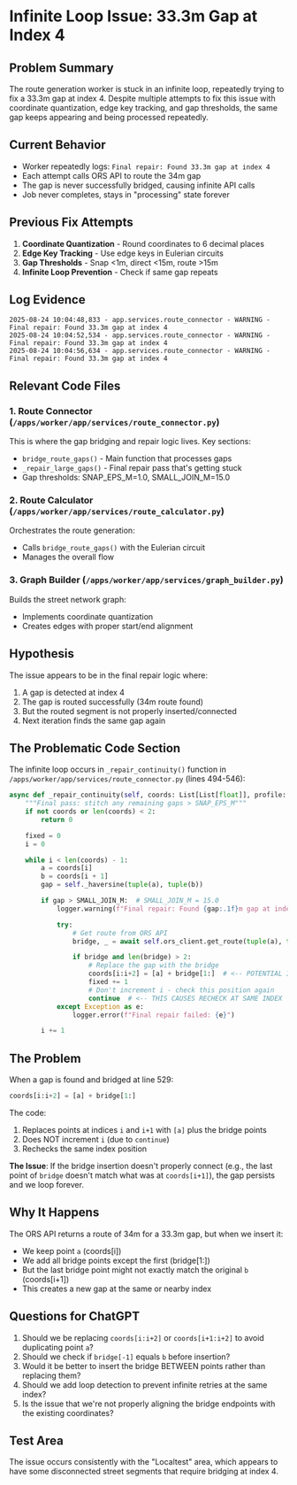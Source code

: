 # Infinite Loop Issue: 33.3m Gap at Index 4

## Problem Summary

The route generation worker is stuck in an infinite loop, repeatedly trying to fix a 33.3m gap at index 4. Despite multiple attempts to fix this issue with coordinate quantization, edge key tracking, and gap thresholds, the same gap keeps appearing and being processed repeatedly.

## Current Behavior

- Worker repeatedly logs: `Final repair: Found 33.3m gap at index 4`
- Each attempt calls ORS API to route the 34m gap
- The gap is never successfully bridged, causing infinite API calls
- Job never completes, stays in "processing" state forever

## Previous Fix Attempts

1. **Coordinate Quantization** - Round coordinates to 6 decimal places
2. **Edge Key Tracking** - Use edge keys in Eulerian circuits
3. **Gap Thresholds** - Snap <1m, direct <15m, route >15m
4. **Infinite Loop Prevention** - Check if same gap repeats

## Log Evidence

```
2025-08-24 10:04:48,833 - app.services.route_connector - WARNING - Final repair: Found 33.3m gap at index 4
2025-08-24 10:04:52,534 - app.services.route_connector - WARNING - Final repair: Found 33.3m gap at index 4
2025-08-24 10:04:56,634 - app.services.route_connector - WARNING - Final repair: Found 33.3m gap at index 4
```

## Relevant Code Files

### 1. Route Connector (`/apps/worker/app/services/route_connector.py`)

This is where the gap bridging and repair logic lives. Key sections:

- `bridge_route_gaps()` - Main function that processes gaps
- `_repair_large_gaps()` - Final repair pass that's getting stuck
- Gap thresholds: SNAP_EPS_M=1.0, SMALL_JOIN_M=15.0

### 2. Route Calculator (`/apps/worker/app/services/route_calculator.py`)

Orchestrates the route generation:

- Calls `bridge_route_gaps()` with the Eulerian circuit
- Manages the overall flow

### 3. Graph Builder (`/apps/worker/app/services/graph_builder.py`)

Builds the street network graph:

- Implements coordinate quantization
- Creates edges with proper start/end alignment

## Hypothesis

The issue appears to be in the final repair logic where:

1. A gap is detected at index 4
2. The gap is routed successfully (34m route found)
3. But the routed segment is not properly inserted/connected
4. Next iteration finds the same gap again

## The Problematic Code Section

The infinite loop occurs in `_repair_continuity()` function in `/apps/worker/app/services/route_connector.py` (lines 494-546):

```python
async def _repair_continuity(self, coords: List[List[float]], profile: str) -> int:
    """Final pass: stitch any remaining gaps > SNAP_EPS_M"""
    if not coords or len(coords) < 2:
        return 0

    fixed = 0
    i = 0

    while i < len(coords) - 1:
        a = coords[i]
        b = coords[i + 1]
        gap = self._haversine(tuple(a), tuple(b))

        if gap > SMALL_JOIN_M:  # SMALL_JOIN_M = 15.0
            logger.warning(f"Final repair: Found {gap:.1f}m gap at index {i}")

            try:
                # Get route from ORS API
                bridge, _ = await self.ors_client.get_route(tuple(a), tuple(b), profile=profile)

                if bridge and len(bridge) > 2:
                    # Replace the gap with the bridge
                    coords[i:i+2] = [a] + bridge[1:]  # <-- POTENTIAL ISSUE HERE
                    fixed += 1
                    # Don't increment i - check this position again
                    continue  # <-- THIS CAUSES RECHECK AT SAME INDEX
            except Exception as e:
                logger.error(f"Final repair failed: {e}")

        i += 1
```

## The Problem

When a gap is found and bridged at line 529:

```python
coords[i:i+2] = [a] + bridge[1:]
```

The code:

1. Replaces points at indices `i` and `i+1` with `[a]` plus the bridge points
2. Does NOT increment `i` (due to `continue`)
3. Rechecks the same index position

**The Issue**: If the bridge insertion doesn't properly connect (e.g., the last point of `bridge` doesn't match what was at `coords[i+1]`), the gap persists and we loop forever.

## Why It Happens

The ORS API returns a route of 34m for a 33.3m gap, but when we insert it:

- We keep point `a` (coords[i])
- We add all bridge points except the first (bridge[1:])
- But the last bridge point might not exactly match the original `b` (coords[i+1])
- This creates a new gap at the same or nearby index

## Questions for ChatGPT

1. Should we be replacing `coords[i:i+2]` or `coords[i+1:i+2]` to avoid duplicating point `a`?
2. Should we check if `bridge[-1]` equals `b` before insertion?
3. Would it be better to insert the bridge BETWEEN points rather than replacing them?
4. Should we add loop detection to prevent infinite retries at the same index?
5. Is the issue that we're not properly aligning the bridge endpoints with the existing coordinates?

## Test Area

The issue occurs consistently with the "Localtest" area, which appears to have some disconnected street segments that require bridging at index 4.

